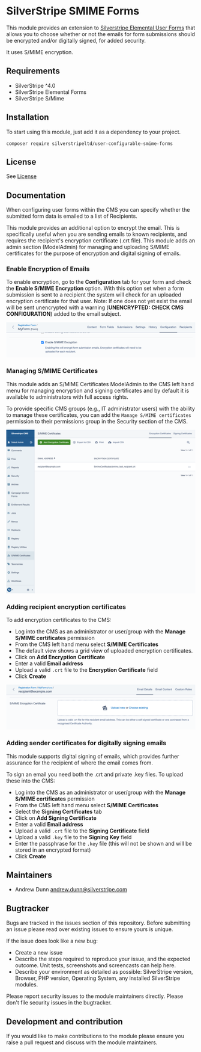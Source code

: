 # SilverStripe SMIME Forms

This module provides an extension to [Silverstripe Elemental User Forms](https://github.com/dnadesign/silverstripe-elemental-userforms)
that allows you to choose whether or not the emails for form submissions should be encrypted and/or digitally signed, for added security.

It uses S/MIME encryption.

## Requirements

* SilverStripe ^4.0
* SilverStripe Elemental Forms
* SilverStripe S/Mime

## Installation
To start using this module, just add it as a dependency to your project.

```
composer require silverstripeltd/user-configurable-smime-forms
```

## License
See [License](license.md)

## Documentation
When configuring user forms within the CMS you can specify whether the submitted form data is emailed to a list of Recipients.

This module provides an additional option to encrypt the email. This is
specifically useful when you are sending emails to known recipients, and requires the recipient's encryption
certificate (.crt file). This module adds an admin section (ModelAdmin) for managing and uploading S/MIME certificates for the purpose of encryption and digital signing of emails.

### Enable Encryption of Emails
To enable encryption, go to the **Configuration** tab for your form and check the **Enable S/MIME Encryption** option. With this option set when a form submission is sent to a recipient the system will check for an uploaded encryption certificate for that user. Note: If one does not yet exist the email will be sent unencrypted with a warning (**UNENCRYPTED: CHECK CMS CONFIGURATION**) added to the email subject.

![](./docs/assets/EncryptionOption.png)

### Managing S/MIME Certificates
This module adds an S/MIME Certificates ModelAdmin to the CMS left hand menu for managing encryption and signing certificates and by default it is available to administrators with full access rights.

To provide specific CMS groups (e.g., IT administrator users) with the ability to manage these certificates, you can add the `Manage S/MIME certificates` permission to their permissions group in the Security section of the CMS.

![](./docs/assets/CertificatesModelAdmin.png)

### Adding recipient encryption certificates
To add encryption certificates to the CMS:
* Log into the CMS as an administrator or user/group with the **Manage S/MIME certificates** permission
* From the CMS left hand menu select **S/MIME Certificates**
* The default view shows a grid view of uploaded encryption certificates.
* Click on **Add Encryption Certificate**
* Enter a valid **Email address**
* Upload a valid `.crt` file to the **Encryption Certificate** field
* Click **Create**

![](./docs/assets/RecipientCertificate.png)


### Adding sender certificates for digitally signing emails
This module supports digital signing of emails, which provides further assurance for the recipient of where the email comes from.

To sign an email you need both the .crt and private .key files. To upload these into the CMS:
* Log into the CMS as an administrator or user/group with the **Manage S/MIME certificates** permission
* From the CMS left hand menu select **S/MIME Certificates**
* Select the **Signing Certificates** tab
* Click on **Add Signing Certificate**
* Enter a valid **Email address**
* Upload a valid `.crt` file to the **Signing Certificate** field
* Upload a valid `.key` file to the **Signing Key** field
* Enter the passphrase for the `.key` file (this will not be shown and will be stored in an encrypted format)
* Click **Create**

## Maintainers
 * Andrew Dunn <andrew.dunn@silverstripe.com>

## Bugtracker
Bugs are tracked in the issues section of this repository. Before submitting an issue please read over
existing issues to ensure yours is unique.

If the issue does look like a new bug:

 - Create a new issue
 - Describe the steps required to reproduce your issue, and the expected outcome. Unit tests, screenshots
 and screencasts can help here.
 - Describe your environment as detailed as possible: SilverStripe version, Browser, PHP version,
 Operating System, any installed SilverStripe modules.

Please report security issues to the module maintainers directly. Please don't file security issues in the bugtracker.

## Development and contribution
If you would like to make contributions to the module please ensure you raise a pull request and discuss with the module maintainers.
